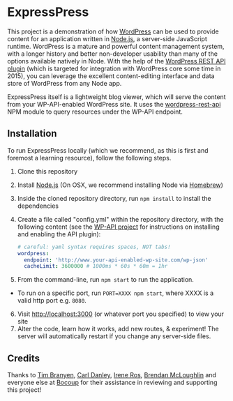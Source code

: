 # ExpressPress

This project is a demonstration of how <a href="http://wordpress.org">WordPress</a> can be used to provide content for an application written in <a href="http://nodejs.org">Node.js</a>, a server-side JavaScript runtime. WordPress is a mature and powerful content management system, with a longer history and better non-developer usability than many of the options available natively in Node. With the help of the <a href="http://github.com/WP-API/WP-API">WordPress REST API plugin</a> (which is targeted for integration with WordPress core some time in 2015), you can leverage the excellent content-editing interface and data store of WordPress from any Node app.

ExpressPress itself is a lightweight blog viewer, which will serve the content from your WP-API-enabled WordPress site. It uses the <a href="https://www.npmjs.org/package/wordpress-rest-api">wordpress-rest-api</a> NPM module to query resources under the WP-API endpoint.

## Installation

To run ExpressPress locally (which we recommend, as this is first and foremost a learning resource), follow the following steps.

1. Clone this repository
2. Install <a href="http://nodejs.org/">Node.js</a> (On OSX, we recommend installing Node via <a href="http://brew.sh/">Homebrew</a>)
3. Inside the cloned repository directory, run `npm install` to install the dependencies
4. Create a file called "config.yml" within the repository directory, with the following content (see the <a href="https://github.com/WP-API/WP-API">WP-API project</a> for instructions on installing and enabling the API plugin):

      ```yml
      # careful: yaml syntax requires spaces, NOT tabs!
      wordpress:
        endpoint: 'http://www.your-api-enabled-wp-site.com/wp-json'
        cacheLimit: 3600000 # 1000ms * 60s * 60m = 1hr
      ```
5. From the command-line, run `npm start` to run the application.
  - To run on a specific port, run `PORT=XXXX npm start`, where XXXX is a valid http port e.g. `8080`.
6. Visit <a href="http://localhost:3000">http://localhost:3000</a> (or whatever port you specified) to view your site
7. Alter the code, learn how it works, add new routes, & experiment! The server will automatically restart if you change any server-side files.

## Credits

Thanks to <a href="https://github.com/tbranyen">Tim Branyen</a>, <a href="https://github.com/carldanley">Carl Danley</a>, <a href="https://github.com/iros">Irene Ros</a>, <a href="https://github.com/bmac">Brendan McLoughlin</a> and everyone else at <a href="http://bocoup.com">Bocoup</a> for their assistance in reviewing and supporting this project!
